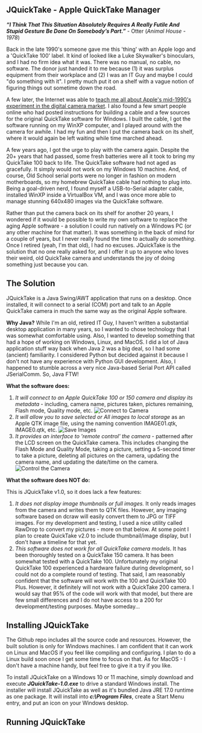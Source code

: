 ﻿## JQuickTake - Apple QuickTake Manager

***“I Think That This Situation Absolutely Requires A Really Futile And Stupid Gesture Be Done On Somebody’s Part.”*** - Otter (*Animal House - 1978*)

Back in the late 1990's someone gave me this 'thing' with an Apple logo and a 'QuickTake 100' label. It kind of looked like a Luke Skywalker's binoculars, and I had no firm idea what it was. There was no manual, no cable, no software. The donor just handed it to me because (1) it was surplus equipment from their workplace and (2) I was an IT Guy and maybe I could "do something with it". I pretty much put it on a shelf with a vague notion of figuring things out sometime down the road.

A few later, the Internet was able to [teach me all about Apple's mid-1990's experiment in the digital camera market](https://en.wikipedia.org/wiki/Apple_QuickTake). I also found a few smart people online who had posted instructions for building a cable and a few sources for the original QuickTake software for Windows. I built the cable, I got the software running on my WinXP computer, and I played around with the camera for awhile. I had my fun and then I put the camera back on its shelf, where it would again be left waiting while time marched ahead.

A few years ago, I got the urge to play with the camera again. Despite the 20+ years that had passed, some fresh batteries were all it took to bring my QuickTake 100 back to life. The QuickTake software had not aged as gracefully. It simply would not work on my Windows 10 machine. And, of course, Old School serial ports were no longer in fashion on modern motherboards, so my homebrew QuickTake cable had nothing to plug into. Being a goal-driven nerd, I found myself a USB-to-Serial adapter cable, installed WinXP inside a VirtualBox VM, and I was once more able to manage stunning 640x480 images via the QuickTake software.

Rather than put the camera back on its shelf for another 20 years, I wondered if it would be possible to write my own software to replace the aging Apple software - a solution I could run natively on a Windows PC (or any other machine for that matter). It was something in the back of mind for a couple of years, but I never really found the time to actually *do something*. Once I retired (yeah, I'm that old), I had no excuses. JQuickTake is the solution that no one really asked for, and I offer it up to anyone who loves their weird, old QuickTake camera and understands the joy of doing something just because you can.
## The Solution
JQuickTake is a Java Swing/AWT application that runs on a desktop. Once installed, it will connect to a serial (COM) port and talk to an Apple QuickTake camera in much the same way as the original Apple software. 

**Why Java?** While I'm an old, retired IT Guy, I haven't written a substantial desktop application in many years, so I wanted to chose technology that I was somewhat comfortable using. Also, I wanted to develop something that had a hope of working on Windows, Linux, and MacOS. I did a lot of Java application stuff way back when Java 2 was a big deal, so I had some (ancient) familiarity. I considered Python but decided against it because I don't not have any experience with Python GUI development. Also, I happened to stumble across a very nice Java-based Serial Port API called JSerialComm. So, Java FTW!

**What the software does:**

1. *It will connect to an Apple QuickTake 100 or 150 camera and display its metadata* - including, camera name, pictures taken, pictures remaining, Flash mode, Quality mode, etc.
![Connect to Camera](https://github.com/Crazylegstoo/JQuickTake/tree/main/Images/Connect.jpg)
2. *It will allow you to save selected or All images to local storage* as an Apple QTK image file, using the naming convention IMAGE01.qtk, IMAGE0.qtk, etc.
![Save Images](https://github.com/Crazylegstoo/JQuickTake/tree/main/Images/Save.jpg)
3. *It provides an interface to 'remote control' the camera* - patterned after the LCD screen on the QuickTake camera. This includes changing the Flash Mode and Quality Mode, taking a picture, setting a 5-second timer to take a picture, deleting all pictures on the camera, updating the camera name, and updating the date/time on the camera.
![Control the Camera](https://github.com/Crazylegstoo/JQuickTake/tree/main/Images/Control.jpg)

**What the software does NOT do:**

This is JQuickTake v1.0, so it does lack a few features:

1. *It does not display image thumbnails or full images.* It only reads images from the camera and writes them to QTK files. However, any imaging software based on dcraw will easily convert them to JPG or TIFF images. For my development and testing, I used a nice utility called RawDrop to convert my pictures - more on that below. At some point I plan to create QuickTake v2.0 to include thumbnail/image display, but I don't have a timeline for that yet.
2. *This software does not work for all QuickTake camera models*. It has been thoroughly tested on a QuickTake 150 camera. It has been somewhat tested with a QuickTake 100. Unfortunately my original QuickTake 100 experienced a hardware failure during development, so I could not do a complete round of testing. That said, I am reasonably confident that the software will work with the 100 and QuickTake 100 Plus. However, it definitely will not work with a QuickTake 200 camera. I would say that 95% of the code will work with that model, but there are few small differences and I do not have access to a 200 for development/testing purposes. Maybe someday...

## Installing JQuickTake

The Github repo includes all the source code and resources. However, the built solution is only for Windows machines. I am confident that it can work on Linux and MacOS if you feel like compiling and configuring. I plan to do a Linux build soon once I get some time to focus on that. As for MacOS - I don't have a machine handy, but feel free to give it a try if you like.

To install JQuickTake on a Windows 10 or 11 machine, simply download and execute ***JQuickTake-1.0.exe*** to drive a standard Windows install. The installer will install JQuickTake as well as it's bundled Java JRE 17.0 runtime as one package. It will install into ***c:\Program Files***, create a Start Menu entry, and put an icon on your Windows desktop.

## Running JQuickTake


